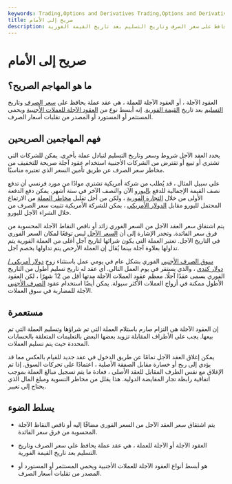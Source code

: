 ```yaml
---
keywords: Trading,Options and Derivatives Trading,Options and Derivatives
title: صريح إلى الأمام
description: العقود الآجلة ، أو العقود الآجلة للعملة ، هي عقد عملة يحافظ على سعر الصرف وتاريخ التسليم بعد تاريخ القيمة الفورية.
---
```


# صريح إلى الأمام
## ما هو المهاجم الصريح؟

العقود الآجلة ، أو العقود الآجلة للعملة ، هي عقد عملة يحافظ على [سعر الصرف](/exchangerate) وتاريخ [التسليم](/deliverydate) بعد تاريخ [القيمة الفورية](/spot-date). إنه أبسط نوع من [العقود الآجلة للعملات الأجنبية](/forwardcontract) ويحمي المستثمر أو المستورد أو المصدر من تقلبات أسعار الصرف.

## فهم المهاجمين الصريحين

يحدد العقد الآجل شروط وسعر وتاريخ التسليم لتبادل عملة بأخرى. يمكن للشركات التي تشتري أو تبيع أو تقترض من الشركات الأجنبية استخدام عقود آجلة صريحة للتخفيف من مخاطر سعر الصرف عن طريق تأمين السعر الذي تعتبره مناسبًا.

على سبيل المثال ، قد يُطلب من شركة أمريكية تشتري موادًا من مورد فرنسي أن تدفع نصف القيمة الإجمالية للدفع [باليورو](/euro) الآن والنصف الآخر في ستة أشهر. يمكن دفع الدفعة الأولى من خلال [التجارة الفورية](/spottrade) ، ولكن من أجل تقليل [مخاطر العملة](/currencyrisk) من الارتفاع المحتمل لليورو مقابل [الدولار الأمريكي](/usd-united-states-dollar) ، يمكن للشركة الأمريكية تثبيت سعر الصرف من خلال الشراء الآجل لليورو.

يتم اشتقاق سعر العقد الآجل من السعر الفوري زائد أو ناقص النقاط الآجلة المحسوبة من فرق سعر الفائدة. وتجدر الإشارة إلى أن [السعر الآجل](/forwardrate) ليس توقعًا لمكان السعر الفوري في التاريخ الآجل. تعتبر العملة التي يكون شرائها لتاريخ آجل أغلى من العملة الفورية يتم تداولها بعلاوة آجلة بينما يُقال إن العملة الأرخص يتم تداولها بخصم آجل.

[سوق الصرف الأجنبي](/foreign-exchange-markets) الفوري بشكل عام في يومي عمل باستثناء زوج [دولار أمريكي / دولار كندي](/usd-cad-us-dollar-canadian-dollar-currency-pair) ، والذي يستقر في يوم العمل التالي. أي عقد له تاريخ تسليم أطول من التاريخ الفوري يسمى عقدًا آجلًا. معظم عقود العملات الآجلة مدتها أقل من 12 شهرًا ، لكن العقود الأطول ممكنة في أزواج العملات الأكثر سيولة. يمكن أيضًا استخدام عقود [الصرف الأجنبي](/foreign-exchange) الآجلة للمضاربة في سوق العملات.

## مستعمرة

إن العقود الآجلة هي التزام صارم باستلام العملة التي تم شراؤها وتسليم العملة التي تم بيعها. يجب على الأطراف المقابلة تزويد بعضها البعض بالتعليمات المتعلقة بالحسابات المحددة حيث يتم تسليم العملات.

يمكن إغلاق العقد الآجل تمامًا عن طريق الدخول في عقد جديد للقيام بالعكس مما قد يؤدي إلى ربح أو خسارة مقابل الصفقة الأصلية ، اعتمادًا على تحركات السوق. إذا تم الإغلاق مع نفس الطرف المقابل للعقد الأصلي ، فعادة ما يتم تسجيل مبالغ العملة بموجب اتفاقية رابطة تجار المقايضة الدولية. هذا يقلل من مخاطر التسوية ومبلغ المال الذي يحتاج إلى تغيير.

## يسلط الضوء

- يتم اشتقاق سعر العقد الآجل من السعر الفوري مضافًا إليه أو ناقص النقاط الآجلة المحسوبة من فرق سعر الفائدة.

- العقود الآجلة أو الآجلة للعملة ، هي عقد عملة يحافظ على سعر الصرف وتاريخ التسليم بعد تاريخ القيمة الفورية.

- هو أبسط أنواع العقود الآجلة للعملات الأجنبية ويحمي المستثمر أو المستورد أو المصدر من تقلبات أسعار الصرف.

